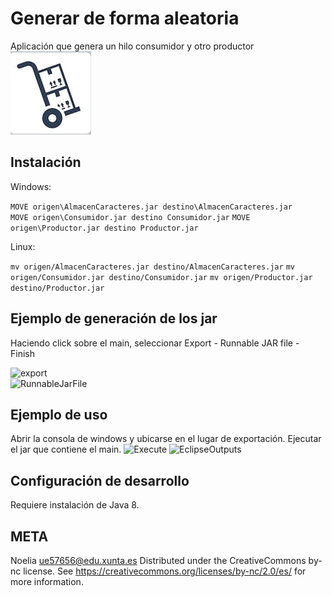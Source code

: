 # Generar de forma aleatoria
Aplicación que genera un hilo consumidor y otro productor
![Storage](../2.png)
## Instalación 

Windows:

```MOVE origen\AlmacenCaracteres.jar destino\AlmacenCaracteres.jar```  
```MOVE origen\Consumidor.jar destino Consumidor.jar```
```MOVE origen\Productor.jar destino Productor.jar```

Linux:

```mv origen/AlmacenCaracteres.jar destino/AlmacenCaracteres.jar```
```mv origen/Consumidor.jar destino/Consumidor.jar```
```mv origen/Productor.jar destino/Productor.jar```

## Ejemplo de generación de los jar
Haciendo click sobre el main, seleccionar Export - Runnable JAR file - Finish

![export](../4.png)  
![RunnableJarFile](../5.png)  

## Ejemplo de uso   
Abrir la consola de windows  y ubicarse en el lugar de exportación. Ejecutar el jar que contiene el main. 
![Execute](../3.png)
![EclipseOutputs](../1.png)



## Configuración de desarrollo
Requiere instalación de Java 8.

## META
Noelia  ue57656@edu.xunta.es
Distributed under the CreativeCommons by-nc license. See https://creativecommons.org/licenses/by-nc/2.0/es/  for more information.
